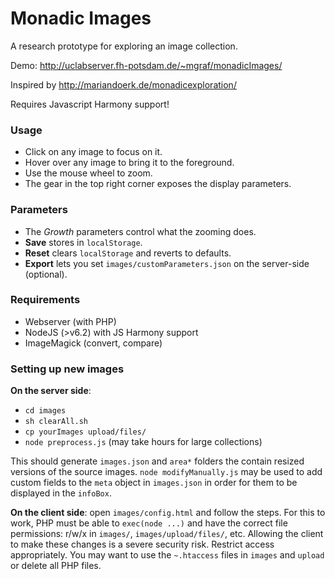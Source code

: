 # Monadic Images

A research prototype for exploring an image collection.

Demo: http://uclabserver.fh-potsdam.de/~mgraf/monadicImages/

Inspired by http://mariandoerk.de/monadicexploration/

Requires Javascript Harmony support!

### Usage

*   Click on any image to focus on it.
*   Hover over any image to bring it to the foreground.
*   Use the mouse wheel to zoom.
*   The gear in the top right corner exposes the display parameters.

### Parameters

*   The *Growth* parameters control what the zooming does.
*   **Save** stores in `localStorage`.
*   **Reset** clears `localStorage` and reverts to defaults.
*   **Export** lets you set `images/customParameters.json` on the server-side (optional). 

### Requirements

*   Webserver (with PHP)
*   NodeJS (>v6.2) with JS Harmony support
*   ImageMagick (convert, compare)

### Setting up new images

**On the server side**:
*   `cd images`
*   `sh clearAll.sh`
*   `cp yourImages upload/files/`
*   `node preprocess.js` (may take hours for large collections)

This should generate `images.json` and `area*` folders the contain resized versions of the source images. `node modifyManually.js` may be used to add custom fields to the `meta` object in `images.json` in order for them to be displayed in the `infoBox`.

**On the client side**: open `images/config.html` and follow the steps. For this to work, PHP must be able to `exec(node ...)` and have the correct file permissions: r/w/x in `images/`, `images/upload/files/`, etc. Allowing the client to make these changes is a severe security risk. Restrict access appropriately. You may want to use the `~.htaccess` files in `images` and `upload` or delete all PHP files.

